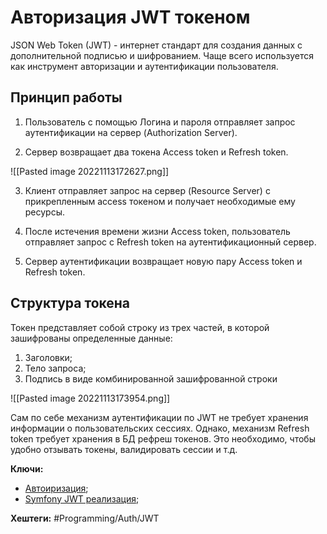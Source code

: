 
# Авторизация JWT токеном

JSON Web Token (JWT) - интернет стандарт для создания данных с дополнительной подписью и шифрованием. Чаще всего используется как инструмент авторизации и аутентификации пользователя.

## Принцип работы

1) Пользователь с помощью Логина и пароля отправляет запрос аутентификации на сервер (Authorization Server).

2) Сервер возвращает два токена Access token и Refresh token.

![[Pasted image 20221113172627.png]]

3) Клиент отправляет запрос на сервер (Resource Server) с прикрепленным access токеном и получает необходимые ему ресурсы.

4) После истечения времени жизни Access token, пользователь отправляет запрос с Refresh token на аутентификационный сервер.

5) Сервер аутентификации возвращает новую пару Access token и Refresh token.

## Структура токена

Токен представляет собой строку из трех частей, в которой зашифрованы определенные данные:
1) Заголовки;
2) Тело запроса;
3) Подпись в виде комбинированной зашифрованной строки

![[Pasted image 20221113173954.png]]


Сам по себе механизм аутентификации по JWT не требует хранения информации о пользовательских сессиях. Однако, механизм Refresh token требует хранения в БД рефреш токенов.  Это необходимо, чтобы удобно отзывать токены, валидировать сессии и т.д.

**Ключи:**
- [Автоиризация](Authorization);
- [Symfony JWT реализация](Symfony-JWT);

**Хештеги:** #Programming/Auth/JWT